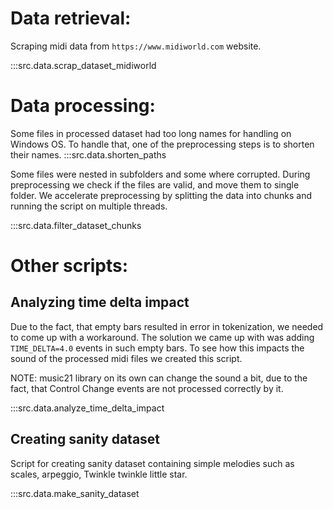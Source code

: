 
# Data retrieval:
Scraping midi data from `https://www.midiworld.com` website.

:::src.data.scrap_dataset_midiworld

# Data processing:

Some files in processed dataset had too long names for handling on Windows OS. To handle that, one of the preprocessing steps is to shorten their names.
:::src.data.shorten_paths

Some files were nested in subfolders and some where corrupted. During preprocessing we check if the files are valid, and move them to single folder. We accelerate preprocessing by splitting the data into chunks and running the script on multiple threads.

:::src.data.filter_dataset_chunks


# Other scripts:
## Analyzing time delta impact
Due to the fact, that empty bars resulted in error in tokenization, we needed to come up with a workaround. The solution we came up with was adding `TIME_DELTA=4.0` events in such empty bars. To see how this impacts the sound of the processed midi files we created this script.

NOTE: music21 library on its own can change the sound a bit, due to the fact, that Control Change events are not processed correctly by it.

:::src.data.analyze_time_delta_impact

## Creating sanity dataset
Script for creating sanity dataset containing simple melodies such as scales, arpeggio, Twinkle twinkle little star.

:::src.data.make_sanity_dataset
